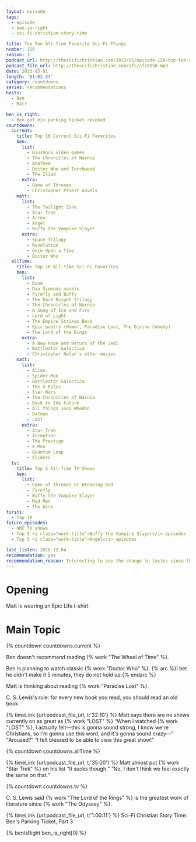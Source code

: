 ```yaml
---
layout: episode
tags:
  - episode
  - ben-is-right
  - sci-fi-christian-story-time

title: Top Ten All Time Favorite Sci-Fi Things
number: 150
season: 3
podcast_url: http://thescifichristian.com/2013/05/episode-150-top-ten-all-time-favorite-sci-fi-things/
podcast_file_url: http://thescifichristian.com/sfc/sfc0150.mp3
date: 2013-05-01
length: '01:02:37'
category: countdowns
series: recommendations
hosts:
  - Ben
  - Matt

ben_is_right:
  - Ben got his parking ticket revoked
countdowns:
  current:
    title: Top 10 Current Sci-Fi Favorites
    ben:
      list:
        - Bioshock video games
        - The Chronicles of Narnia 
        - Anathem
        - Doctor Who and Torchwood 
        - The Iliad
      extra:
        - Game of Thrones
        - Christopher Priest novels
    matt: 
      list:
        - The Twilight Zone
        - Star Trek
        - Arrow
        - Angel
        - Buffy the Vampire Slayer 
      extra:
        - Space Trilogy
        - Revolution 
        - Once Upon a Time 
        - Doctor Who 
  allTime:
    title: Top 10 All-Time Sci-Fi Favorites
    ben:
      list:
        - Dune
        - Dan Simmons novels
        - Firefly and Buffy 
        - The Dark Knight trilogy
        - The Chronicles of Narnia
        - A Song of Ice and Fire 
        - Lord of Light
        - The Empire Strikes Back
        - Epic poetry (Homer, Paradise Lost, The Divine Comedy)
        - The Lord of the Rings
      extra:
        - A New Hope and Return of the Jedi
        - Battlestar Galactica 
        - Christopher Nolan's other movies
    matt: 
      list:
        - Alias
        - Spider-Man
        - Battlestar Galactica
        - The X-Files
        - Star Wars
        - The Chronicles of Narnia 
        - Back to the Future 
        - All things Joss Whedon 
        - Batman
        - LOST
      extra:
        - Star Trek
        - Inception
        - The Prestige 
        - X-Men 
        - Quantum Leap
        - Sliders 
  tv:
    title: Top 5 All-Time TV Shows
    ben:
      list:
        - Game of Thrones or Breaking Bad
        - Firefly
        - Buffy the Vampire Slayer
        - Mad Men
        - The Wire
firsts:
  - Top 10
future_episodes:
  - AMC TV shows
  - Top 5 <i class="work-title">Buffy the Vampire Slayer</i> episodes
  - Top 5 <i class="work-title">Angel</i> episodes

last_listen: 2018-12-04
recommendation: yes 
recommendation_reason: Interesting to see the change in tastes since the podcast started.
---
```

# Opening
Matt is wearing an Epic Life t-shirt 



# Main Topic

{% countdown countdowns.current %}

Ben doesn't recommend reading {% work "The Wheel of Time" %}.

Ben is planning to watch classic {% work "Doctor Who" %}. {% arc %}I bet he didn't make it 5 minutes, they do not hold up.{% endarc %}

Matt is thinking about reading {% work "Paradise Lost" %}. 

C. S. Lewis's rule: for every new book you read, you should read an old book. 

<div class="quote">
  {% timeLink {url:podcast_file_url, t:'32:10'} %}
  <span class="quote-context is-size-6">Matt says there are no shows currently on as great as {% work "LOST" %}</span>
  <q class="matt">When I watched {% work "LOST" %}, I actually felt—this is gonna sound strong, I know we're Christians, so I'm gonna use this word, and it's gonna sound crazy—</q>
  <q class="ben">Aroused?</q>
  <q class="matt">I felt blessed to be able to view this great show!</q>
</div>

{% countdown countdowns.allTime %}

<div class="quote">
  {% timeLink {url:podcast_file_url, t:'35:00'} %}
  <span class="quote-context is-size-6">Matt almost put {% work "Star Trek" %} on his list</span>
  <q class="ben">It sucks though.</q>
  <q class="matt">No, I don't think we feel exactly the same on that.</q>
</div>

{% countdown countdowns.tv %}

C. S. Lewis said {% work "The Lord of the Rings" %} is the greatest work of literature since {% work "The Odyssey" %}.

{% timeLink {url:podcast_file_url, t:'1:00:11'} %} Sci-Fi Christian Story Time: Ben's Parking Ticket, Part 3

{% benIsRight ben_is_right[0] %}